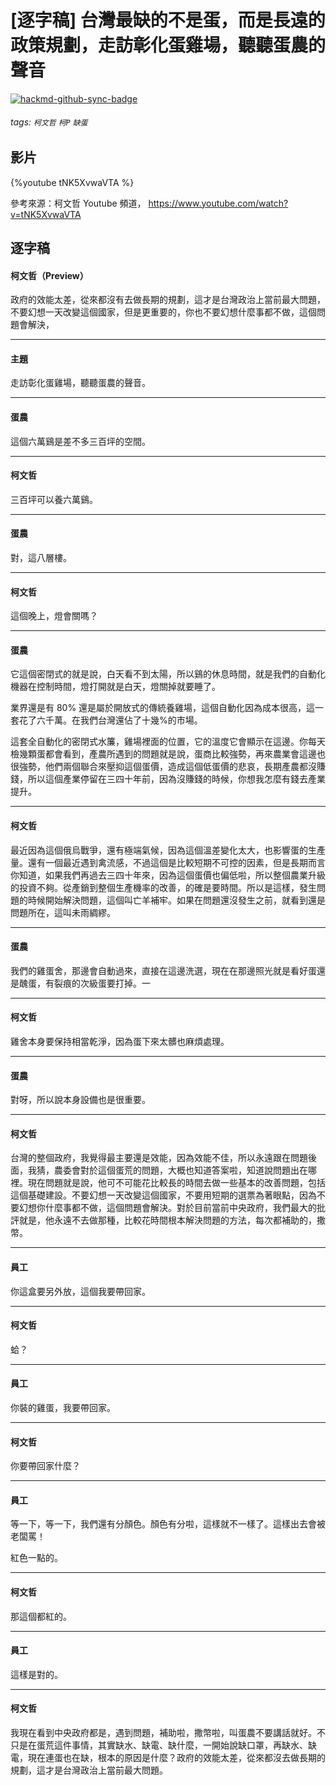 # [逐字稿] 台灣最缺的不是蛋，而是長遠的政策規劃，走訪彰化蛋雞場，聽聽蛋農的聲音

[![hackmd-github-sync-badge](https://hackmd.io/N7mmqJvETqWgkKEC5K1lxg/badge)](https://hackmd.io/N7mmqJvETqWgkKEC5K1lxg)


###### tags: `柯文哲` `柯P` `缺蛋`

## 影片

{%youtube tNK5XvwaVTA %}

參考來源：柯文哲 Youtube 頻道， https://www.youtube.com/watch?v=tNK5XvwaVTA


## 逐字稿

#### 柯文哲（Preview）

政府的效能太差，從來都沒有去做長期的規劃，這才是台灣政治上當前最大問題，不要幻想一天改變這個國家，但是更重要的，你也不要幻想什麼事都不做，這個問題會解決，

---

#### 主題

走訪彰化蛋雞場，聽聽蛋農的聲音。

---

#### 蛋農

這個六萬鷄是差不多三百坪的空間。

---

#### 柯文哲

三百坪可以養六萬鷄。

---

#### 蛋農

對，這八層樓。

---

#### 柯文哲

這個晚上，燈會關嗎？

---

#### 蛋農

它這個密閉式的就是說，白天看不到太陽，所以鷄的休息時間，就是我們的自動化機器在控制時間，燈打開就是白天，燈關掉就要睡了。

業界還是有 80% 還是屬於開放式的傳統養雞場，這個自動化因為成本很高，這一套花了六千萬。在我們台灣還佔了十幾%的市場。

這套全自動化的密閉式水簾，雞場裡面的位置，它的溫度它會顯示在這邊。你每天檢幾顆蛋都會看到，產農所遇到的問題就是說，蛋商比較強勢，再來農業會這邊也很強勢，他們兩個聯合來壓抑這個蛋價，造成這個低蛋價的悲哀，長期產農都沒賺錢，所以這個產業停留在三四十年前，因為沒賺錢的時候，你想我怎麼有錢去產業提升。

---

#### 柯文哲

最近因為這個俄烏戰爭，還有極端氣候，因為這個溫差變化太大，也影響蛋的生產量。還有一個最近遇到禽流感，不過這個是比較短期不可控的因素，但是長期而言你知道，如果我們再過去三四十年來，因為這個蛋價也偏低啦，所以整個農業升級的投資不夠。從產銷到整個生產機率的改善，的確是要時間。所以是這樣，發生問題的時候開始解決問題，這個叫亡羊補牢。如果在問題還沒發生之前，就看到還是問題所在，這叫未雨綢繆。

---

#### 蛋農

我們的雞蛋舍，那邊會自動過來，直接在這邊洗選，現在在那邊照光就是看好蛋還是醜蛋，有裂痕的次級蛋要打掉。一

---

#### 柯文哲

雞舍本身要保持相當乾淨，因為蛋下來太髒也麻煩處理。

---

#### 蛋農

對呀，所以說本身設備也是很重要。

---

#### 柯文哲

台灣的整個政府，我覺得最主要還是效能，因為效能不佳，所以永遠跟在問題後面，我猜，農委會對於這個蛋荒的問題，大概也知道答案啦，知道說問題出在哪裡。現在問題就是說，他可不可能花比較長的時間去做一些基本的改善問題，包括這個基礎建設。不要幻想一天改變這個國家，不要用短期的選票為著眼點，因為不要幻想你什麼事都不做，這個問題會解決。對於目前當前中央政府，我們最大的批評就是，他永遠不去做那種，比較花時間根本解決問題的方法，每次都補助的，撒幣。

---

#### 員工

你這盒要另外放，這個我要帶回家。

---

#### 柯文哲

蛤？

---

#### 員工

你裝的雞蛋，我要帶回家。

---

#### 柯文哲

你要帶回家什麼？

---

#### 員工

等一下，等一下，我們還有分顏色。顏色有分啦，這樣就不一樣了。這樣出去會被老闆罵！

紅色一點的。

---

#### 柯文哲

那這個都紅的。

---

#### 員工

這樣是對的。

---

#### 柯文哲

我現在看到中央政府都是，遇到問題，補助啦，撒幣啦，叫蛋農不要講話就好。不只是在蛋荒這件事情，其實缺水、缺電、缺什麼，一開始說缺口罩，再缺水、缺電，現在連蛋也在缺，根本的原因是什麼？政府的效能太差，從來都沒去做長期的規劃，這才是台灣政治上當前最大問題。
